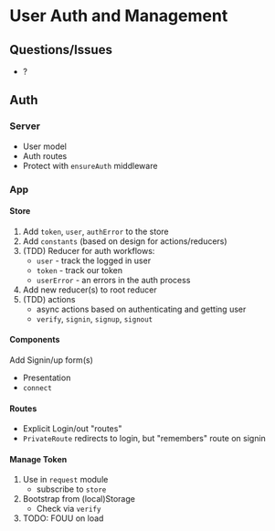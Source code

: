 User Auth and Management
===

## Questions/Issues

* ?

## Auth

### Server
* User model
* Auth routes
* Protect with `ensureAuth` middleware
### App

#### Store

1. Add `token`, `user`, `authError` to the store
1. Add `constants` (based on design for actions/reducers)
1. (TDD) Reducer for auth workflows:
    * `user` - track the logged in user
    * `token` - track our token
    * `userError` - an errors in the auth process
1. Add new reducer(s) to root reducer
1. (TDD) actions
    * async actions based on authenticating and getting user
    * `verify`, `signin`, `signup`, `signout`

#### Components

Add Signin/up form(s)
* Presentation
* `connect`

#### Routes

* Explicit Login/out "routes"
* `PrivateRoute` redirects to login, but "remembers" route on signin

#### Manage Token

1. Use in `request` module
    * subscribe to `store`
1. Bootstrap from (local)Storage
    * Check via `verify`
1. TODO: FOUU on load
